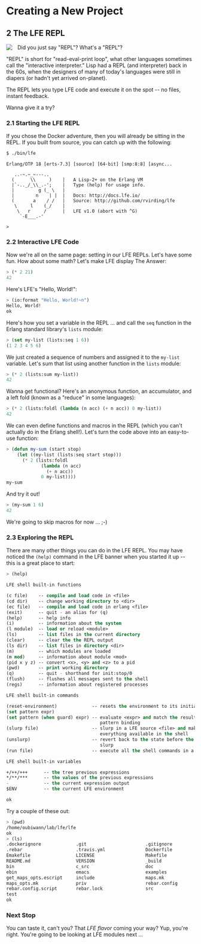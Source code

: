 # Creating a New Project


## 2 The LFE REPL

<img src="https://raw.github.com/lfe/docs/master/images/barf.jpg"
     style="float: left; padding-right: 1em;">Did you just say "REPL"? What's a "REPL"?

"REPL" is short for "read-eval-print loop", what other languages sometimes call
the "interactive interpreter." Lisp had a REPL (and interpreter) back in the
60s, when the designers of many of today's languages were still in diapers (or
hadn't yet arrived on-planet).

The REPL lets you type LFE code and execute it on the spot -- no files, instant
feedback.

Wanna give it a try?


### 2.1 Starting the LFE REPL

If you chose the Docker adventure, then you will already be sitting in the
REPL. If you built from source, you can catch up with the following:

```bash
$ ./bin/lfe
```
```
Erlang/OTP 18 [erts-7.3] [source] [64-bit] [smp:8:8] [async...

   ..-~.~_~---..
  (      \\     )    |   A Lisp-2+ on the Erlang VM
  |`-.._/_\\_.-';    |   Type (help) for usage info.
  |         g (_ \   |
  |        n    | |  |   Docs: http://docs.lfe.io/
  (       a    / /   |   Source: http://github.com/rvirding/lfe
   \     l    (_/    |
    \   r     /      |   LFE v1.0 (abort with ^G)
     `-E___.-'

>
```


### 2.2 Interactive LFE Code

Now we're all on the same page: setting in our LFE REPLs. Let's have some fun.
How about some math? Let's make LFE display The Answer:

```lisp
> (* 2 21)
42
```

Here's LFE's "Hello, World!":

```lisp
> (io:format "Hello, World!~n")
Hello, World!
ok
```

Here's how you set a variable in the REPL ... and call the ``seq`` function in
the Erlang standard library's ``lists`` module:

```lisp
> (set my-list (lists:seq 1 6))
(1 2 3 4 5 6)
```

We just created a sequence of numbers and assigned it to the ``my-list``
variable. Let's sum that list using another function in the ``lists`` module:

```lisp
> (* 2 (lists:sum my-list))
42
```

Wanna get functional? Here's an anonymous function, an accumulator, and a left
fold (known as a "reduce" in some languages):

```lisp
> (* 2 (lists:foldl (lambda (n acc) (+ n acc)) 0 my-list))
42
```

We can even define functions and macros in the REPL (which you can't actually
do in the Erlang shell!). Let's turn the code above into an easy-to-use
function:

```lisp
> (defun my-sum (start stop)
    (let ((my-list (lists:seq start stop)))
      (* 2 (lists:foldl
             (lambda (n acc)
               (+ n acc))
             0 my-list))))
my-sum
```

And try it out!

```lisp
> (my-sum 1 6)
42
```

We're going to skip macros for now ... ;-)


### 2.3 Exploring the REPL

There are many other things you can do in the LFE REPL. You may have noticed the ``(help)`` command in the LFE banner when you started it up -- this is a great place to start:

```lisp
> (help)

LFE shell built-in functions

(c file)    -- compile and load code in <file>
(cd dir)    -- change working directory to <dir>
(ec file)   -- compile and load code in erlang <file>
(exit)      -- quit - an alias for (q)
(help)      -- help info
(i)         -- information about the system
(l module)  -- load or reload <module>
(ls)        -- list files in the current directory
(clear)     -- clear the the REPL output
(ls dir)    -- list files in directory <dir>
(m)         -- which modules are loaded
(m mod)     -- information about module <mod>
(pid x y z) -- convert <x>, <y> and <z> to a pid
(pwd)       -- print working directory
(q)         -- quit - shorthand for init:stop/0
(flush)     -- flushes all messages sent to the shell
(regs)      -- information about registered processes

LFE shell built-in commands

(reset-environment)             -- resets the environment to its initial state
(set pattern expr)
(set pattern (when guard) expr) -- evaluate <expr> and match the result with
                                   pattern binding
(slurp file)                    -- slurp in a LFE source <file> and makes
                                   everything available in the shell
(unslurp)                       -- revert back to the state before the last
                                   slurp
(run file)                      -- execute all the shell commands in a <file>

LFE shell built-in variables

+/++/+++      -- the tree previous expressions
*/**/***      -- the values of the previous expressions
-             -- the current expression output
$ENV          -- the current LFE environment

ok
```

Try a couple of these out:

```lisp
> (pwd)
/home/oubiwann/lab/lfe/lfe
ok
> (ls)
.dockerignore             .git                      .gitignore                
.rebar                    .travis.yml               Dockerfile                
Emakefile                 LICENSE                   Makefile                  
README.md                 VERSION                   _build                    
bin                       c_src                     doc                       
ebin                      emacs                     examples                  
get_maps_opts.escript     include                   maps.mk                   
maps_opts.mk              priv                      rebar.config              
rebar.config.script       rebar.lock                src                       
test                      
ok
```

### Next Stop

You can taste it, can't you? That *LFE flavor* coming your way? Yup, you're
right. You're going to be looking at LFE modules next ...

